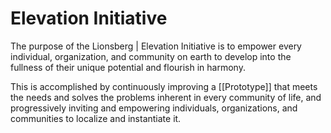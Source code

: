 # Elevation Initiative
The purpose of the Lionsberg | Elevation Initiative is to empower every individual, organization, and community on earth to develop into the fullness of their unique potential and flourish in harmony. 

This is accomplished by continuously improving a [[Prototype]] that meets the needs and solves the problems inherent in every community of life, and progressively inviting and empowering individuals, organizations, and communities to localize and instantiate it. 
